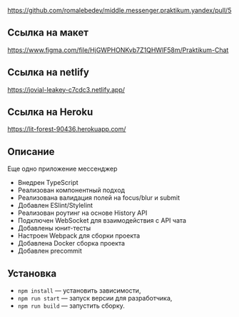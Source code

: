 https://github.com/romalebedev/middle.messenger.praktikum.yandex/pull/5

## Ссылка на макет

https://www.figma.com/file/HjGWPHONKvb7Z1QHWlF58m/Praktikum-Chat


## Ссылка на netlify

https://jovial-leakey-c7cdc3.netlify.app/

## Ссылка на Heroku

https://lit-forest-90436.herokuapp.com/

## Описание

Еще одно приложение мессенджер

- Внедрен TypeScript
- Реализован компонентный подход
- Реализована валидация полей на focus/blur и submit
- Добавлен ESlint/Stylelint
- Реализован роутинг на основе History API
- Подключен WebSocket для взаимодействия с API чата
- Добавлены юнит-тесты
- Настроен Webpack для сборки проекта
- Добавлена Docker сборка проекта
- Добавлен precommit

## Установка

- `npm install` — установить зависимости,
- `npm run start` — запуск версии для разработчика,
- `npm run build` — запустить сборку.


